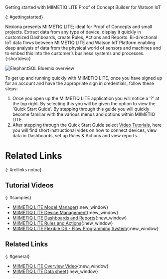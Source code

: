 Getting started with MIIMETIQ LITE Proof of Concept Builder for Watson IoT

{: #gettingstarted}

Nexiona presents MIIMETIQ LITE; ideal for Proof of Concepts and small projects. Extract data from any type of device, display it quickly in customized Dashboards, create Rules, Actions and Reports. Bi-directional IoT data flows between MIIMETIQ LITE and Watson IoT Platform enabling deep analysis of data from the physical world of sensors and machines and to embed this into the customer’s business systems and processes. {:shortdesc}

![ElephantSQL Bluemix overview](elephantsql_bluemix.png)

To get up and running quickly with MIIMETIQ LITE, once you have signed up for an account and have the appropriate sign in credentials, follow these steps:

1. Once you open up the MIIMETIQ LITE application you will notice a '?' at the top right. By selecting this you will be given the option to view the 'Quick Start Guide'. By stepping through this guide you will quickly become familiar with the various menus and options within MIIMETIQ LITE.
2. After stepping through the Quick Start Guide select [Video Tutorials](https://www.youtube.com/watch?v=vmnOdSrzfLk&list=PLSkT4X0x-Kkgd-ZPr57Pfqja8tmoH-6QP&index=1), here you will find short instructional vides on how to connect devices, view data in Dashboards, set up Rules & Actions and view reports.
		 


# Related Links
{: #rellinks notoc}

## Tutorial Videos
{: #samples}

* [MIIMETIQ LITE Model Manager](https://www.youtube.com/watch?v=68XLRHt4mRM&index=2&list=PLSkT4X0x-Kkgd-ZPr57Pfqja8tmoH-6QP){:new_window}
* [MIIMETIQ LITE Device Management](https://www.youtube.com/watch?v=Vacn3QT2pZk&list=PLSkT4X0x-Kkgd-ZPr57Pfqja8tmoH-6QP&index=3){:new_window}
* [MIIMETIQ LITE Dashboards and Reports](https://www.youtube.com/watch?v=8M3WmZbGAyE&index=4&list=PLSkT4X0x-Kkgd-ZPr57Pfqja8tmoH-6QP){:new_window}
* [MIIMETIQ LITE Rules and Actions](https://www.youtube.com/watch?v=GgrDyrVj5yM&list=PLSkT4X0x-Kkgd-ZPr57Pfqja8tmoH-6QP&index=5){:new_window}
* [MIIMETIQ LITE Flexible DS - Flow Programming System](https://www.youtube.com/watch?v=Cux-QHV5XO4&list=PLSkT4X0x-Kkgd-ZPr57Pfqja8tmoH-6QP&index=6){:new_window}

## Related Links
{: #general}

* [MIIMETIQ LITE Overview Video](https://youtu.be/C6UQYY5xVJg){:new_window}
* [MIIMETIQ LITE Data sheet](https://youtu.be/C6UQYY5xVJg){:new_window}

